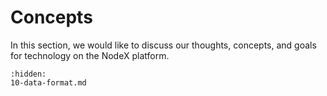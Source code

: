 # Concepts

In this section, we would like to discuss our thoughts, concepts, and goals for technology on the NodeX platform.

```{toctree}
:hidden:
10-data-format.md
```
